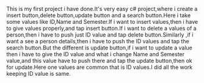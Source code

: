 This is my first project i have done.It's very easy c# project,where i create a insert button,delete button,update button and a search button.Here i take some values like ID,Name and Semester.If i want to insert values,then i have to give values properly,and tap insert button.If i want to delete a values of a person,then i have to push just ID value and tap delete button.Similarly ,if i want a see a person details,then i have to push the ID values and tap the search button.But the different is update button,if i want to update a value then i have to give the ID value and what i change Name and Semester value,and this value have to push there and tap the update button,then ok for update.Here one values are common that is ID values.I did all the work keeping ID value is same.

